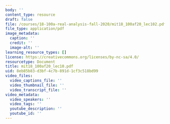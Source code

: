 ```yaml
---
body: ''
content_type: resource
draft: false
file: /courses/18-100a-real-analysis-fall-2020/mit18_100af20_lec102.pdf
file_type: application/pdf
image_metadata:
  caption: ''
  credit: ''
  image-alt: ''
learning_resource_types: []
license: https://creativecommons.org/licenses/by-nc-sa/4.0/
resourcetype: Document
title: mit18_100af20_lec10.pdf
uid: 8eb85b83-d3bf-4c7b-891d-1cf3c518bd99
video_files:
  video_captions_file: ''
  video_thumbnail_file: ''
  video_transcript_file: ''
video_metadata:
  video_speakers: ''
  video_tags: ''
  youtube_description: ''
  youtube_id: ''
---
```

